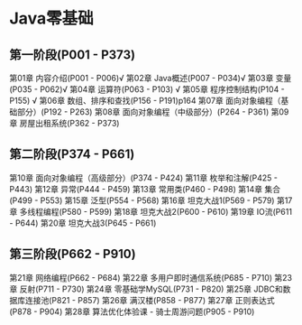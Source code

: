 <!--
 * @Author: Marrido
 * @Date: 2022-02-10 22:50:43
 * @LastEditTime: 2022-02-14 22:46:15
 * @LastEditors: Marrido
 * @Description: Java零基础
 * @FilePath: \Java\Java零基础.md
 * Copyright (c) 2022 by Marrido, All Rights Reserved.
-->
# Java零基础



## 第一阶段(P001 - P373)
第01章 内容介绍(P001 - P006)√
第02章 Java概述(P007 - P034)√
第03章 变量(P035 - P062)√
第04章 运算符(P063 - P103) √
第05章 程序控制结构(P104 - P155)   √
第06章 数组、排序和查找(P156 - P191)p164
第07章 面向对象编程（基础部分）(P192 - P263)
第08章 面向对象编程（中级部分）(P264 - P361)
第09章 房屋出租系统(P362 - P373)
## 第二阶段(P374 - P661)
第10章 面向对象编程（高级部分）(P374 - P424)
第11章 枚举和注解(P425 - P443)
第12章 异常(P444 - P459)
第13章 常用类(P460 - P498)
第14章 集合(P499 - P553)
第15章 泛型(P554 - P568)
第16章 坦克大战1(P569 - P579)
第17章 多线程编程(P580 - P599)
第18章 坦克大战2(P600 - P610)
第19章 IO流(P611 - P644)
第20章 坦克大战3(P645 - P661)

## 第三阶段(P662 - P910)
第21章 网络编程(P662 - P684)
第22章 多用户即时通信系统(P685 - P710)
第23章 反射(P711 - P730)
第24章 零基础学MySQL(P731 - P820)
第25章 JDBC和数据库连接池(P821 - P857)
第26章 满汉楼(P858 - P877)
第27章 正则表达式(P878 - P904)
第28章 算法优化体验课 - 骑士周游问题(P905 - P910)